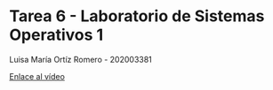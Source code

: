# Tarea 6 - Laboratorio de Sistemas Operativos 1
Luisa María Ortíz Romero - 202003381 

[Enlace al vídeo](https://drive.google.com/file/d/1MTJ4BcP2GPL21twXoK6Dd01gjiFEm4oE/view?usp=sharing)
